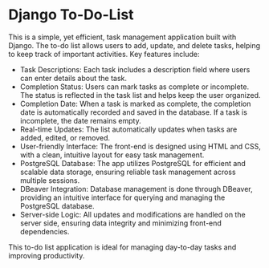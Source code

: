 # Django To-Do-List 

This is a simple, yet efficient, task management application built with Django. The to-do list allows users to add, update, and delete tasks, helping to keep track of important activities. Key features include:
* Task Descriptions: Each task includes a description field where users can enter details about the task.
* Completion Status: Users can mark tasks as complete or incomplete. The status is reflected in the task list and helps keep the user organized.
* Completion Date: When a task is marked as complete, the completion date is automatically recorded and saved in the database. If a task is incomplete, the date remains empty.
* Real-time Updates: The list automatically updates when tasks are added, edited, or removed.
* User-friendly Interface: The front-end is designed using HTML and CSS, with a clean, intuitive layout for easy task management.
* PostgreSQL Database: The app utilizes PostgreSQL for efficient and scalable data storage, ensuring reliable task management across multiple sessions.
* DBeaver Integration: Database management is done through DBeaver, providing an intuitive interface for querying and managing the PostgreSQL database.
* Server-side Logic: All updates and modifications are handled on the server side, ensuring data integrity and minimizing front-end dependencies.

This to-do list application is ideal for managing day-to-day tasks and improving productivity.
